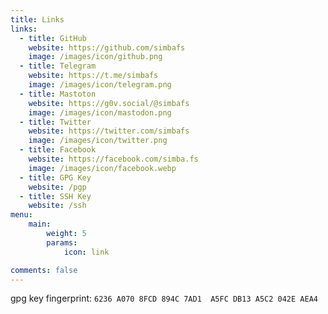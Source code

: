 ```yaml
---
title: Links
links:
  - title: GitHub
    website: https://github.com/simbafs
    image: /images/icon/github.png
  - title: Telegram
    website: https://t.me/simbafs
    image: /images/icon/telegram.png
  - title: Mastoton
    website: https://g0v.social/@simbafs
    image: /images/icon/mastodon.png
  - title: Twitter
    website: https://twitter.com/simbafs
    image: /images/icon/twitter.png
  - title: Facebook
    website: https://facebook.com/simba.fs
    image: /images/icon/facebook.webp
  - title: GPG Key
    website: /pgp
  - title: SSH Key 
    website: /ssh
menu:
    main: 
        weight: 5
        params:
            icon: link

comments: false
---
```


gpg key fingerprint: `6236 A070 8FCD 894C 7AD1  A5FC DB13 A5C2 042E AEA4`
